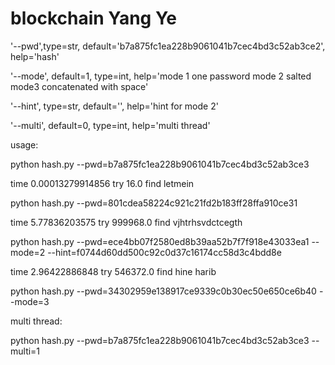 # blockchain Yang Ye
'--pwd',type=str, default='b7a875fc1ea228b9061041b7cec4bd3c52ab3ce2', help='hash'

'--mode', default=1, type=int, help='mode 1 one password mode 2 salted mode3 concatenated with space'

'--hint', type=str, default='', help='hint for mode 2'

'--multi', default=0, type=int, help='multi thread'



usage:

python hash.py --pwd=b7a875fc1ea228b9061041b7cec4bd3c52ab3ce3

time 0.00013279914856 try 16.0 find letmein




python hash.py --pwd=801cdea58224c921c21fd2b183ff28ffa910ce31

time 5.77836203575 try 999968.0 find vjhtrhsvdctcegth




python hash.py --pwd=ece4bb07f2580ed8b39aa52b7f7f918e43033ea1 --mode=2 --hint=f0744d60dd500c92c0d37c16174cc58d3c4bdd8e

time 2.96422886848 try 546372.0 find hine harib




python hash.py --pwd=34302959e138917ce9339c0b30ec50e650ce6b40 --mode=3




multi thread:

python hash.py --pwd=b7a875fc1ea228b9061041b7cec4bd3c52ab3ce3 --multi=1

